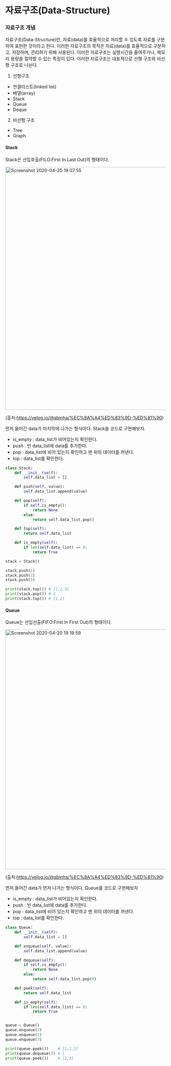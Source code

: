 # 자료구조(Data-Structure)

### 자료구조 개념

자료구조(Data-Structure)란, 자료(data)를 효율적으로 처리할 수 있도록 자료를 구분하여 표현한 것이라고 한다. 이러한 자료구조의 목적은 자료(data)를 효율적으로 구분하고, 저장하며, 관리하기 위해 사용된다. 이러한 자료구조는 실행시간을 줄여주거나, 메모리 용량을 절약할 수 있는 특징이 있다. 이러한 자료구조는 대표적으로 선형 구조와 비선형 구조로 나뉜다.

1. 선형구조 
  + 연결리스트(linked list)
  + 배열(array)
  + Stack
  + Queue
  + Deque

2. 비선형 구조
  + Tree
  + Graph

#### Stack

Stack은 선입후출(FILO:First In Last Out)의 형태이다.

<img width="763" alt="Screenshot 2020-04-20 19 07 55" src="https://user-images.githubusercontent.com/76871728/144405888-26e68039-a566-4fe3-930d-b0214ba948ed.png">

(출처:https://velog.io/@sbinha/%EC%8A%A4%ED%83%9D-%ED%81%90)

먼저 들어간 data가 마지막에 나가는 형식이다.
Stack을 코드로 구현해보자.

+ is_empty : data_list가 비어있는지 확인한다.
+ push : 빈 data_list에 data를 추가한다.
+ pop : data_list에 비어 있는지 확인하고 맨 위의 데이터를 꺼낸다.
+ top : data_list를 확인한다.

```python
class Stack:
    def __init__(self):
        self.data_list = []

    def push(self, value):
        self.data_list.append(value)

    def pop(self):
        if self.is_empty():
            return None
        else:
            return self.data_list.pop()

    def top(self):
        return self.data_list

    def is_empty(self):
        if len(self.data_list) == 0:
            return True

stack = Stack()

stack.push(1)
stack.push(2)
stack.push(3)

print(stack.top()) # [1,2,3]
print(stack.pop()) # 3
print(stack.top()) # [1,2]
```

#### Queue

Queue는 선입선출(FIFO:First In First Out)의 형태이다.

<img width="753" alt="Screenshot 2020-04-20 19 19 59" src="https://user-images.githubusercontent.com/76871728/144407855-3be4b3a6-6627-451c-81c3-49df310bcd41.png">

(출처:https://velog.io/@sbinha/%EC%8A%A4%ED%83%9D-%ED%81%90)

먼저 들어간 data가 먼저 나가는 형식이다.
Queue를 코드로 구현해보자

+ is_empty : data_list가 비어있는지 확인한다.
+ push : 빈 data_list에 data를 추가한다.
+ pop : data_list에 비어 있는지 확인하고 맨 위의 데이터를 꺼낸다.
+ top : data_list를 확인한다.

```python
class Queue:
    def __init__(self):
        self.data_list = []

    def enqueue(self, value):
        self.data_list.append(value)

    def dequeue(self):
        if self.is_empty():
            return None
        else:
            return self.data_list.pop(0)

    def peek(self):
        return self.data_list

    def is_empty(self):
        if len(self.data_list) == 0:
            return True


queue = Queue()
queue.enqueue(1)
queue.enqueue(2)
queue.enqueue(3)

print(queue.peek())    # [1,2,3]
print(queue.dequeue()) # 1
print(queue.peek())    # [2,3]
```
